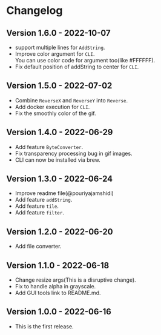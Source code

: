 # Changelog

## Version 1.6.0 - 2022-10-07
* support multiple lines for `AddString`.
* Improve color argument for `CLI`.  
You can use color code for argument too(like #FFFFFF).
* Fix default position of addString to center for `CLI`.

## Version 1.5.0 - 2022-07-02
* Combine `ReverseX` and `ReverseY` into `Reverse`.
* Add docker execution for `CLI`.
* Fix the smoothly color of the gif.

## Version 1.4.0 - 2022-06-29
* Add feature `ByteConverter`.
* Fix transparency processing bug in gif images.
* CLI can now be installed via brew.

## Version 1.3.0 - 2022-06-24
* Improve readme file(@pouriyajamshidi)
* Add feature `addString`.
* Add feature `tile`.
* Add feature `filter`.

## Version 1.2.0 - 2022-06-20
* Add file converter.

## Version 1.1.0 - 2022-06-18
* Change resize args(This is a disruptive change).
* Fix to handle alpha in grayscale.
* Add GUI tools link to README.md.

## Version 1.0.0 - 2022-06-16
* This is the first release.